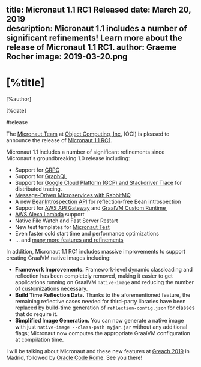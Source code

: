 title: Micronaut 1.1 RC1 Released
date: March 20, 2019  
description: Micronaut 1.1 includes a number of significant refinements! Learn more about the release of Micronaut 1.1 RC1.
author: Graeme Rocher
image: 2019-03-20.png
---

# [%title]

[%author]

[%date] 

#release

The [Micronaut Team](https://objectcomputing.com/products/2gm-team) at [Object Computing, Inc.](https://objectcomputing.com/) (OCI) is pleased to announce the release of [Micronaut 1.1 RC1](https://github.com/micronaut-projects/micronaut-core/releases/tag/v1.1.0.RC1).

Micronaut 1.1 includes a number of significant refinements since Micronaut's groundbreaking 1.0 release including:

*   Support for [GRPC](https://grpc.io)
*   Support for [GraphQL](https://micronaut-projects.github.io/micronaut-graphql/latest/guide/index.html)
*   Support for [Google Cloud Platform (GCP) and Stackdriver Trace](https://micronaut-projects.github.io/micronaut-gcp/latest/guide/) for distributed tracing.
*   [Message-Driven Microservices with RabbitMQ](https://micronaut-projects.github.io/micronaut-rabbitmq/latest/guide/)
*   A new [BeanIntrospection API](https://docs.micronaut.io/snapshot/guide/index.html#introspection) for reflection-free Bean introspection
*   Support for [AWS API Gateway](https://micronaut-projects.github.io/micronaut-aws/latest/guide/#apiProxy) and [GraalVM Custom Runtime ](https://micronaut-projects.github.io/micronaut-aws/latest/guide/#customRuntimes)
*   [AWS Alexa Lambda](https://micronaut-projects.github.io/micronaut-aws/latest/guide/#alexa) support
*   Native File Watch and Fast Server Restart
*   New test templates for [Micronaut Test](https://micronaut-projects.github.io/micronaut-test/latest/guide/index.html)
*   Even faster cold start time and performance optimizations
*   ... and [many more features and refinements](https://docs.micronaut.io/1.1.x/guide/index.html#whatsNew)

In addition, Micronaut 1.1 RC1 includes massive improvements to support creating GraalVM native images including:

*   **Framework Improvements.** Framework-level dynamic classloading and reflection has been completely removed, making it easier to get applications running on GraalVM `native-image` and reducing the number of customizations necessary.
*   **Build Time Reflection Data.** Thanks to the aforementioned feature, the remaining reflective cases needed for third-party libraries have been replaced by build-time generation of `reflection-config.json` for classes that do require it.
*   **Simplified Image Generation.** You can now generate a native image with just `native-image --class-path myjar.jar` without any additional flags; Micronaut now computes the appropriate GraalVM configuration at compilation time.

I will be talking about Micronaut and these new features at [Greach 2019](https://www.greachconf.com) in Madrid, followed by [Oracle Code Rome](https://developer.oracle.com/code/rome-april-2019). See you there!
